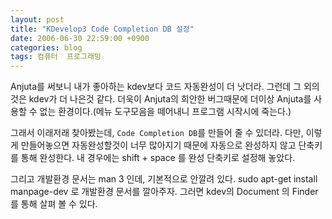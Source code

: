 ```yaml
---
layout: post
title: "KDevelop3 Code Completion DB 설정"
date: 2006-06-30 22:59:00 +0900
categories: blog
tags: 컴퓨터  프로그래밍
---
```


Anjuta를 써보니 내가 좋아하는 kdev보다 코드 자동완성이 더 낫더라. 그런데 그 외의 것은 kdev가 더 나은것 같다. 더욱이 Anjuta의 희안한 버그때문에 더이상 Anjuta를 사용할 수 없는 환경이다.(메뉴 도구모음을 떼어내니 프로그램 시작시에 죽는다.)

그래서 이래저래 찾아봤는데, ``Code Completion DB``를 만들어 줄 수 있더라. 다만, 이렇게 만들어놓으면 자동완성할것이 너무 많아지기 때문에 자동으로 완성하지 않고 단축키를 통해 완성한다. 내 경우에는 shift + space 를 완성 단축키로 설정해 놓았다.

그리고 개발환경 문서는 man 3 인데, 기본적으로 안깔려 있다. sudo apt-get install manpage-dev 로 개발환경 문서를 깔아주자. 그러면 kdev의 Document 의 Finder를 통해 살펴 볼 수 있다.

